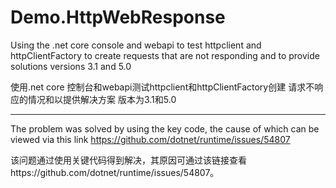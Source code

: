 # Demo.HttpWebResponse
Using the .net core console and webapi to test httpclient and httpClientFactory to create requests that are not responding and to provide solutions
versions 3.1 and 5.0

使用.net core 控制台和webapi测试httpclient和httpClientFactory创建 请求不响应的情况和以提供解决方案
版本为3.1和5.0

------------------------

The problem was solved by using the key code, the cause of which can be viewed via this link https://github.com/dotnet/runtime/issues/54807

该问题通过使用关键代码得到解决，其原因可通过该链接查看https://github.com/dotnet/runtime/issues/54807。
